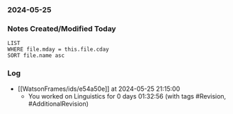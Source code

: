 ### 2024-05-25

### Notes Created/Modified Today
```dataview
LIST 
WHERE file.mday = this.file.cday
SORT file.name asc
```
### Log


- [[WatsonFrames/ids/e54a50e]] at 2024-05-25 21:15:00
  - You worked on Linguistics for 0 days 01:32:56 (with tags #Revision, #AdditionalRevision) 
